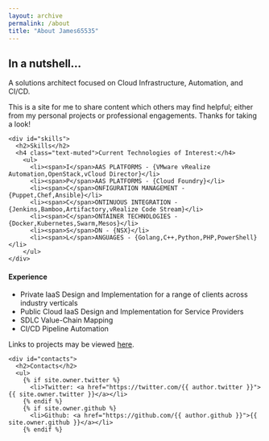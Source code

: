 ```yaml
---
layout: archive
permalink: /about
title: "About James65535"
---
```


<div class="resume row">
  <div class="col-md-6 post-nav">
    <div id="about_me">
      <h2>In a nutshell...</h2>
      <p>A solutions architect focused on Cloud Infrastructure, Automation, and CI/CD.</p>
      <p>This is a site for me to share content which others may find helpful; either from my personal projects or professional engagements.  Thanks for taking a look!</p>
    </div>

    <div id="skills">
      <h2>Skills</h2>
      <h4 class="text-muted">Current Technologies of Interest:</h4>
        <ul>
          <li><span>I</span>AAS PLATFORMS - {VMware vRealize Automation,OpenStack,vCloud Director}</li>
          <li><span>P</span>AAS PLATFORMS - {Cloud Foundry}</li>
          <li><span>C</span>ONFIGURATION MANAGEMENT - {Puppet,Chef,Ansible}</li>
          <li><span>C</span>ONTINUOUS INTEGRATION - {Jenkins,Bamboo,Artifactory,vRealize Code Stream}</li>
          <li><span>C</span>ONTAINER TECHNOLOGIES - {Docker,Kubernetes,Swarm,Mesos}</li>
          <li><span>S</span>DN - {NSX}</li>
          <li><span>L</span>ANGUAGES - {Golang,C++,Python,PHP,PowerShell}</li>
        </ul>
    </div>
  </div>

  <div class="col-md-6 post-nav">
    <div id="experience">
      <h4 class="text-muted">Experience</h4>
      <ul>
        <li>Private IaaS Design and Implementation for a range of clients across industry verticals</li>
        <li>Public Cloud IaaS Design and Implementation for Service Providers</li>
        <li>SDLC Value-Chain Mapping</li>
        <li>CI/CD Pipeline Automation</li>
      </ul>
      <p>Links to projects may be viewed <a href="{{ "/projects" | prepend:site.baseurl }}">here</a>.</p>
    </div> 

    <div id="contacts">
      <h2>Contacts</h2>
      <ul>
        {% if site.owner.twitter %}
          <li>Twitter: <a href="https://twitter.com/{{ author.twitter }}">{{ site.owner.twitter }}</a></li>
        {% endif %}
        {% if site.owner.github %}
          <li>Github: <a href="https://github.com/{{ author.github }}">{{ site.owner.github }}</a></li>
        {% endif %}
  </ul>
    </div>
  </div>
</div>
